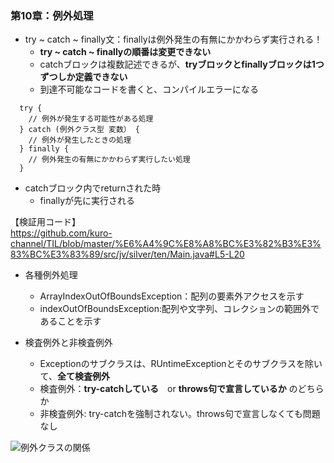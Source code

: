 ### 第10章：例外処理  
- try ~ catch ~ finally文：finallyは例外発生の有無にかかわらず実行される！
  - **try ~ catch ~ finallyの順番は変更できない**
  - catchブロックは複数記述できるが、**tryブロックとfinallyブロックは1つずつしか定義できない**
  - 到達不可能なコードを書くと、コンパイルエラーになる

```
  try {
    // 例外が発生する可能性がある処理
  } catch (例外クラス型 変数） {
    // 例外が発生したときの処理
  } finally {
    // 例外発生の有無にかかわらず実行したい処理
  }
```

- catchブロック内でreturnされた時
  - finallyが先に実行される  
  
【検証用コード】  
https://github.com/kuro-channel/TIL/blob/master/%E6%A4%9C%E8%A8%BC%E3%82%B3%E3%83%BC%E3%83%89/src/jv/silver/ten/Main.java#L5-L20  


- 各種例外処理
  - ArrayIndexOutOfBoundsException：配列の要素外アクセスを示す
  - indexOutOfBoundsException:配列や文字列、コレクションの範囲外であることを示す

- 検査例外と非検査例外
  - Exceptionのサブクラスは、RUntimeExceptionとそのサブクラスを除いて、**全て検査例外**
  - 検査例外：**try-catchしている**　or **throws句で宣言しているか** のどちらか
  - 非検査例外: try-catchを強制されない。throws句で宣言しなくても問題なし
<img src="https://github.com/kuro-channel/TIL/blob/master/Java/%E4%BE%8B%E5%A4%96%E3%82%AF%E3%83%A9%E3%82%B9%E3%81%AE%E9%96%A2%E4%BF%82.jpg" alt="例外クラスの関係" title="例外クラスの関係">
